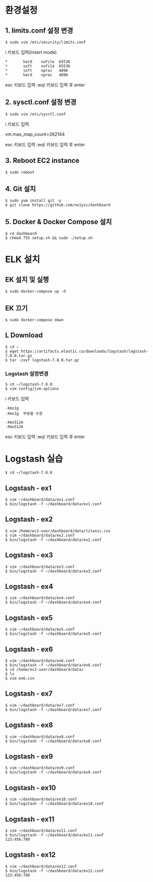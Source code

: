 # 환경설정
## 1. limits.conf 설정 변경 
```
$ sudo vim /etc/security/limits.conf
```

i 키보드 입력(insert mode)
```
*       hard    nofile  65536
*       soft    nofile  65536
*       soft    nproc   4096
*       hard    nproc   4096
```
esc 키보드 입력
:wq! 키보드 입력 후 enter

## 2. sysctl.conf 설정 변경 
```
$ sudo vim /etc/sysctl.conf
```

i 키보드 입력

vm.max_map_count=262144

esc 키보드 입력
:wq! 키보드 입력 후 enter

## 3. Reboot EC2 instance 
```
$ sudo reboot
```

## 4. Git 설치
```
$ sudo yum install git -y
$ git clone https://github.com/no1ysc/dashboard
```

## 5. Docker & Docker Compose 설치
```
$ cd dashboard
$ chmod 755 setup.sh && sudo ./setup.sh
```

# ELK 설치
## EK 설치 및 실행
```
$ sudo docker-compose up -d
```

## EK 끄기
```
$ sudo docker-compose down
```


## L Download
```
$ cd ~
$ wget https://artifacts.elastic.co/downloads/logstash/logstash-7.8.0.tar.gz
$ tar -zxvf logstash-7.8.0.tar.gz
```

### Logstash 설정변경
```
$ cd ~/logstash-7.8.0
$ vim config/jvm.options
```

i 키보드 입력
```
-Xms1g
-Xmx1g  부분을 수정

-Xms512m
-Xmx512m
```
esc 키보드 입력
:wq! 키보드 입력 후 enter


# Logstash 실습
```
$ cd ~/logstash-7.8.0
```
## Logstash - ex1
```
$ vim ~/dashboard/data/ex1.conf
$ bin/logstash -f ~/dashboard/data/ex1.conf
```

## Logstash - ex2
```
$ vim /home/ec2-user/dashboard/data/titanic.csv
$ vim ~/dashboard/data/ex2.conf
$ bin/logstash -f ~/dashboard/data/ex2.conf
```

## Logstash - ex3
```
$ vim ~/dashboard/data/ex3.conf
$ bin/logstash -f ~/dashboard/data/ex3.conf
```

## Logstash - ex4
```
$ vim ~/dashboard/data/ex4.conf
$ bin/logstash -f ~/dashboard/data/ex4.conf
```

## Logstash - ex5
```
$ vim ~/dashboard/data/ex5.conf
$ bin/logstash -f ~/dashboard/data/ex5.conf
```

## Logstash - ex6
```
$ vim ~/dashboard/data/ex6.conf
$ bin/logstash -f ~/dashboard/data/ex6.conf
$ cd /home/ec2-user/dashboard/data/
$ ls
$ vim ex6.csv
```

## Logstash - ex7
```
$ vim ~/dashboard/data/ex7.conf
$ bin/logstash -f ~/dashboard/data/ex7.conf
```

## Logstash - ex8
```
$ vim ~/dashboard/data/ex8.conf
$ bin/logstash -f ~/dashboard/data/ex8.conf
```

## Logstash - ex9
```
$ vim ~/dashboard/data/ex9.conf
$ bin/logstash -f ~/dashboard/data/ex9.conf
```

## Logstash - ex10
```
$ vim ~/dashboard/data/ex10.conf
$ bin/logstash -f ~/dashboard/data/ex10.conf
```

## Logstash - ex11
```
$ vim ~/dashboard/data/ex11.conf
$ bin/logstash -f ~/dashboard/data/ex11.conf
123:456:789
```

## Logstash - ex12
```
$ vim ~/dashboard/data/ex12.conf
$ bin/logstash -f ~/dashboard/data/ex12.conf
123:456:789
```
